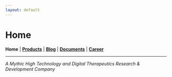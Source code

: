 ```yaml
---
layout: default
---
```

# Home
<b>Home</b> | <b>[Products](./products.html)</b> | <b>[Blog](./blog.html)</b> | <b>[Documents](./documents.html)</b> | <b>[Career](./career.html)</b>
* * *

<i>A Mythic High Technology and Digital Therapeutics Research & Development Company</i>